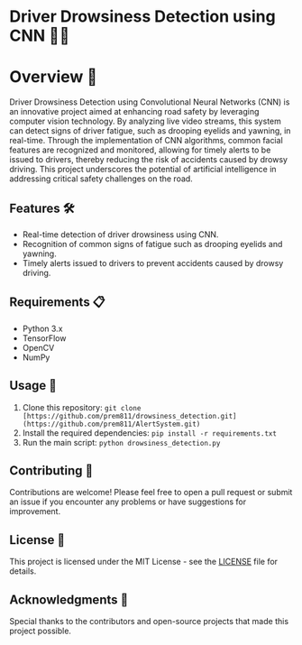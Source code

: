 # Driver Drowsiness Detection using CNN 🚗💤

# Overview 🌟

Driver Drowsiness Detection using Convolutional Neural Networks (CNN) is an innovative project aimed at enhancing road safety by leveraging computer vision technology. By analyzing live video streams, this system can detect signs of driver fatigue, such as drooping eyelids and yawning, in real-time. Through the implementation of CNN algorithms, common facial features are recognized and monitored, allowing for timely alerts to be issued to drivers, thereby reducing the risk of accidents caused by drowsy driving. This project underscores the potential of artificial intelligence in addressing critical safety challenges on the road.

## Features 🛠️

- Real-time detection of driver drowsiness using CNN.
- Recognition of common signs of fatigue such as drooping eyelids and yawning.
- Timely alerts issued to drivers to prevent accidents caused by drowsy driving.

## Requirements 📋

- Python 3.x
- TensorFlow
- OpenCV
- NumPy

## Usage 🚀

1. Clone this repository: `git clone [https://github.com/prem811/drowsiness_detection.git](https://github.com/prem811/AlertSystem.git)`
2. Install the required dependencies: `pip install -r requirements.txt`
3. Run the main script: `python drowsiness_detection.py`

## Contributing 🤝

Contributions are welcome! Please feel free to open a pull request or submit an issue if you encounter any problems or have suggestions for improvement.

## License 📄

This project is licensed under the MIT License - see the [LICENSE](LICENSE) file for details.

## Acknowledgments 🙏

Special thanks to the contributors and open-source projects that made this project possible.
